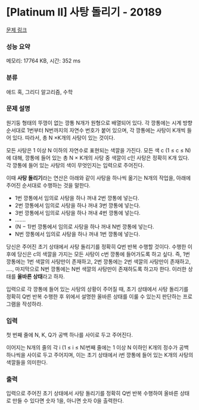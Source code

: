 # [Platinum II] 사탕 돌리기 - 20189 

[문제 링크](https://www.acmicpc.net/problem/20189) 

### 성능 요약

메모리: 17764 KB, 시간: 352 ms

### 분류

애드 혹, 그리디 알고리즘, 수학

### 문제 설명

<p>원기둥 형태의 뚜껑이 없는 깡통 N개가 원형으로 배열되어 있다. 각 깡통에는 시계 방향 순서대로 1번부터 N번까지의 자연수 번호가 붙어 있으며, 각 깡통에는 사탕이 K개씩 들어 있다. 따라서, 총 N ×K개의 사탕이 있는 것이다.</p>

<p>모든 사탕은 1 이상 N 이하의 자연수로 표현되는 색깔을 가진다. 모든 색 c (1 ≤ c ≤ N)에 대해, 깡통에 들어 있는 총 N × K개의 사탕 중 색깔이 c인 사탕은 정확히 K개 있다. 각 깡통에 들어 있는 사탕의 색이 무엇인지는 입력으로 주어진다.</p>

<p>이때 <strong>사탕 돌리기</strong>라는 연산은 아래와 같이 사탕을 하나씩 옮기는 N개의 작업을, 아래에 주어진 순서대로 수행하는 것을 말한다.</p>

<ul>
	<li>1번 깡통에서 임의로 사탕을 하나 꺼내 2번 깡통에 넣는다.</li>
	<li>2번 깡통에서 임의로 사탕을 하나 꺼내 3번 깡통에 넣는다.</li>
	<li>3번 깡통에서 임의로 사탕을 하나 꺼내 4번 깡통에 넣는다.</li>
	<li>.......</li>
	<li>(N − 1)번 깡통에서 임의로 사탕을 하나 꺼내 N번 깡통에 넣는다.</li>
	<li>N번 깡통에서 임의로 사탕을 하나 꺼내 1번 깡통에 넣는다.</li>
</ul>

<p>당신은 주어진 초기 상태에서 사탕 돌리기를 정확히 Q번 반복 수행할 것이다. 수행한 이후에 당신은 c의 색깔을 가지는 모든 사탕이 c번 깡통에 들어가도록 하고 싶다. 즉, 1번 깡통에는 1번 색깔의 사탕만이 존재하고, 2번 깡통에는 2번 색깔의 사탕만이 존재하고, ...., 마지막으로 N번 깡통에는 N번 색깔의 사탕만이 존재하도록 하고자 한다. 이러한 상태를 <strong>올바른 상태</strong>라고 하자.</p>

<p>입력으로 각 깡통에 들어 있는 사탕의 상황이 주어질 때, 초기 상태에서 사탕 돌리기를 정확히 Q번 반복 수행한 후 위에서 설명한 올바른 상태를 이룰 수 있는지 판단하는 프로그램을 작성하라.</p>

### 입력 

 <p>첫 번째 줄에 N, K, Q가 공백 하나를 사이로 두고 주어진다.</p>

<p>이어지는 N개의 줄의 각 i (1 ≤ i ≤ N)번째 줄에는 1 이상 N 이하인 K개의 정수가 공백 하나씩을 사이로 두고 주어지며, 이는 초기 상태에서 i번 깡통에 들어 있는 K개의 사탕의 색깔들을 의미한다.</p>

### 출력 

 <p>입력으로 주어진 초기 상태에서 사탕 돌리기를 정확히 Q번 반복 수행하여 올바른 상태로 만들 수 있다면 숫자 1을, 아니면 숫자 0을 출력한다.</p>

